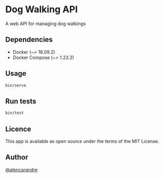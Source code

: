 # Dog Walking API

A web API for managing dog walkings

## Dependencies

* Docker (~> 18.09.2)
* Docker Compose (~> 1.23.2)

## Usage

```sh
bin/serve
```

## Run tests

```sh
bin/test
```

## Licence

This app is available as open source under the terms of the MIT License.

## Author

[@alencarandre](https://github.com/alencarandre)
